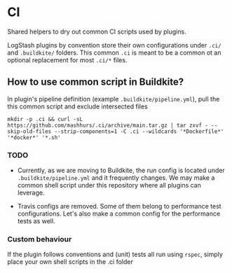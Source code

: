 # CI

Shared helpers to dry out common CI scripts used by plugins.

LogStash plugins by convention store their own configurations under `.ci/` and `.buildkite/` folders.
This common `.ci` is meant to be a common ot an optional replacement for most `.ci/*` files.


## How to use common script in Buildkite?

In plugin's pipeline definition (example `.buildkite/pipeline.yml`), pull the this common script and exclude intersected files


```
mkdir -p .ci && curl -sL https://github.com/mashhurs/.ci/archive/main.tar.gz | tar zxvf - --skip-old-files --strip-components=1 -C .ci --wildcards '*Dockerfile*' '*docker*' '*.sh'

```

### TODO

- Currently, as we are moving to Buildkite, the run config is located under `.buildkite/pipeline.yml` and it frequently changes. We may make a common shell script under this repository where all plugins can leverage.

- Travis configs are removed. Some of them belong to performance test configurations. Let's also make a common config for the performance tests as well.


### Custom behaviour

If the plugin follows conventions and (unit) tests all run using `rspec`, simply
place your own shell scripts in the .ci folder
